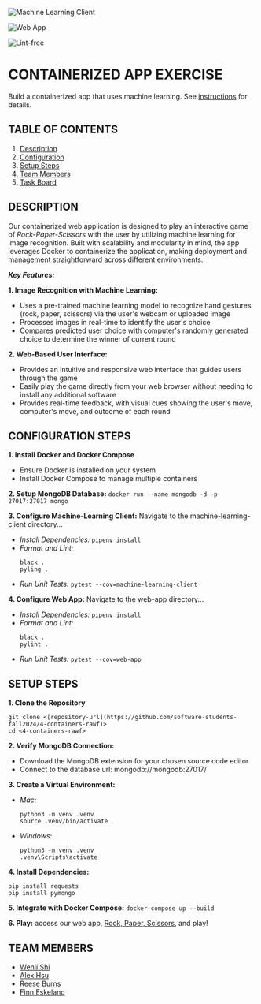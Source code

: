 ![Machine Learning Client](https://github.com/software-students-fall2024/4-containers-rawf/actions/workflows/ml-client-ci.yml/badge.svg)

![Web App](https://github.com/software-students-fall2024/4-containers-rawf/actions/workflows/web-app-ci.yml/badge.svg)

![Lint-free](https://github.com/nyu-software-engineering/containerized-app-exercise/actions/workflows/lint.yml/badge.svg)


# CONTAINERIZED APP EXERCISE

Build a containerized app that uses machine learning. See [instructions](./instructions.md) for details.

## TABLE OF CONTENTS
1. [Description](#description)
2. [Configuration](#configuration-steps)
3. [Setup Steps](#setup-steps)
4. [Team Members](#team-members)
5. [Task Board](https://github.com/orgs/software-students-fall2024/projects/120)

## DESCRIPTION

Our containerized web application is designed to play an interactive game of *Rock-Paper-Scissors* with the user by utilizing machine learning for image recognition. Built with scalability and modularity in mind, the app leverages Docker to containerize the application, making deployment and management straightforward across different environments.

***Key Features:***

**1. Image Recognition with Machine Learning:**

- Uses a pre-trained machine learning model to recognize hand gestures (rock, paper, scissors) via the user's webcam or uploaded image
- Processes images in real-time to identify the user's choice 
- Compares predicted user choice with computer's randomly generated choice to determine the winner of current round
 
**2. Web-Based User Interface:**

- Provides an intuitive and responsive web interface that guides users through the game
- Easily play the game directly from your web browser without needing to install any additional software
- Provides real-time feedback, with visual cues showing the user's move, computer's move, and outcome of each round

## CONFIGURATION STEPS

**1. Install Docker and Docker Compose**
- Ensure Docker is installed on your system
- Install Docker Compose to manage multiple containers

**2. Setup MongoDB Database:** ```docker run --name mongodb -d -p 27017:27017 mongo```

**3. Configure Machine-Learning Client:** Navigate to the machine-learning-client directory...
- *Install Dependencies:* ```pipenv install```
- *Format and Lint:*
   ```
   black .
   pyling .
   ```
- *Run Unit Tests:* ```pytest --cov=machine-learning-client```

**4. Configure Web App:** Navigate to the web-app directory...
- *Install Dependencies:* ```pipenv install```
- *Format and Lint:*
   ```
   black .
   pylint .
   ```
- *Run Unit Tests:* ```pytest --cov=web-app```

## SETUP STEPS

**1. Clone the Repository**
```
git clone <[repository-url](https://github.com/software-students-fall2024/4-containers-rawf)>
cd <4-containers-rawf>
```

**2. Verify MongoDB Connection:**
- Download the MongoDB extension for your chosen source code editor
- Connect to the database url: mongodb://mongodb:27017/

**3. Create a Virtual Environment:**
- *Mac:*
   ```
   python3 -m venv .venv
   source .venv/bin/activate
   ```

- *Windows:*
   ```
   python3 -m venv .venv
   .venv\Scripts\activate
   ```

**4. Install Dependencies:**
```
pip install requests
pip install pymongo
```

**5. Integrate with Docker Compose:** ```docker-compose up --build```

**6. Play:** access our web app, [Rock, Paper, Scissors](http://localhost:5000), and play! 


## TEAM MEMBERS

- [Wenli Shi](https://github.com/WenliShi2332)
- [Alex Hsu](https://github.com/hsualexotake)
- [Reese Burns](https://github.com/reeseburns)
- [Finn Eskeland](https://github.com/finn1003)
